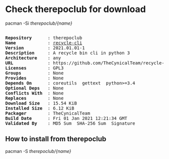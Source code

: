 # Check therepoclub for download

        
pacman -Si *therepoclub/{name}*

<div class="highlight"><pre class="highlight"><text>
<b>Repository</b>      : therepoclub
<b>Name</b>            : <a href='../../x86_64/recycle-cli-2021.01.01-1-any.pkg.tar.zst'>recycle-cli</a>
<b>Version</b>         : 2021.01.01-1
<b>Description</b>     : A recycle bin cli in python 3
<b>Architecture</b>    : any
<b>URL</b>             : https://github.com/TheCynicalTeam/recycle-cli/
<b>Licenses</b>        : GPL3
<b>Groups</b>          : None
<b>Provides</b>        : None
<b>Depends On</b>      : coreutils  gettext  python>=3.4
<b>Optional Deps</b>   : None
<b>Conflicts With</b>  : None
<b>Replaces</b>        : None
<b>Download Size</b>   : 15.54 KiB
<b>Installed Size</b>  : 6.12 KiB
<b>Packager</b>        : TheCynicalTeam <wayne6324@gmail.com>
<b>Build Date</b>      : Fri 01 Jan 2021 12:21:34 GMT
<b>Validated By</b>    : MD5 Sum  SHA-256 Sum  Signature
</text></pre></div>

## How to install from therepoclub

        
pacman -S *therepoclub/{name}*
